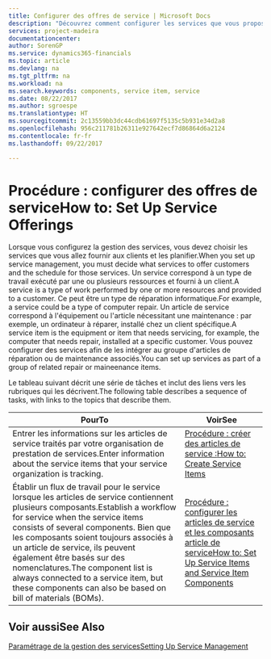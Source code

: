 ```yaml
---
title: Configurer des offres de service | Microsoft Docs
description: "Découvrez comment configurer les services que vous proposez à vos clients."
services: project-madeira
documentationcenter: 
author: SorenGP
ms.service: dynamics365-financials
ms.topic: article
ms.devlang: na
ms.tgt_pltfrm: na
ms.workload: na
ms.search.keywords: components, service item, service
ms.date: 08/22/2017
ms.author: sgroespe
ms.translationtype: HT
ms.sourcegitcommit: 2c13559bb3dc44cdb61697f5135c5b931e34d2a8
ms.openlocfilehash: 956c211781b26311e927642ecf7d86864d6a2124
ms.contentlocale: fr-fr
ms.lasthandoff: 09/22/2017

---
```


# <a name="how-to-set-up-service-offerings"></a><span data-ttu-id="c231b-103">Procédure : configurer des offres de service</span><span class="sxs-lookup"><span data-stu-id="c231b-103">How to: Set Up Service Offerings</span></span>
<span data-ttu-id="c231b-104">Lorsque vous configurez la gestion des services, vous devez choisir les services que vous allez fournir aux clients et les planifier.</span><span class="sxs-lookup"><span data-stu-id="c231b-104">When you set up service management, you must decide what services to offer customers and the schedule for those services.</span></span> <span data-ttu-id="c231b-105">Un service correspond à un type de travail exécuté par une ou plusieurs ressources et fourni à un client.</span><span class="sxs-lookup"><span data-stu-id="c231b-105">A service is a type of work performed by one or more resources and provided to a customer.</span></span> <span data-ttu-id="c231b-106">Ce peut être un type de réparation informatique.</span><span class="sxs-lookup"><span data-stu-id="c231b-106">For example, a service could be a type of computer repair.</span></span> <span data-ttu-id="c231b-107">Un article de service correspond à l'équipement ou l'article nécessitant une maintenance : par exemple, un ordinateur à réparer, installé chez un client spécifique.</span><span class="sxs-lookup"><span data-stu-id="c231b-107">A service item is the equipment or item that needs servicing, for example, the computer that needs repair, installed at a specific customer.</span></span> <span data-ttu-id="c231b-108">Vous pouvez configurer des services afin de les intégrer au groupe d'articles de réparation ou de maintenance associés.</span><span class="sxs-lookup"><span data-stu-id="c231b-108">You can set up services as part of a group of related repair or maineenance items.</span></span>  
  
<span data-ttu-id="c231b-109">Le tableau suivant décrit une série de tâches et inclut des liens vers les rubriques qui les décrivent.</span><span class="sxs-lookup"><span data-stu-id="c231b-109">The following table describes a sequence of tasks, with links to the topics that describe them.</span></span>  
  
|<span data-ttu-id="c231b-110">**Pour**</span><span class="sxs-lookup"><span data-stu-id="c231b-110">**To**</span></span>|<span data-ttu-id="c231b-111">**Voir**</span><span class="sxs-lookup"><span data-stu-id="c231b-111">**See**</span></span>|  
|------------|-------------|  
|<span data-ttu-id="c231b-112">Entrer les informations sur les articles de service traités par votre organisation de prestation de services.</span><span class="sxs-lookup"><span data-stu-id="c231b-112">Enter information about the service items that your service organization is tracking.</span></span>|[<span data-ttu-id="c231b-113">Procédure : créer des articles de service :</span><span class="sxs-lookup"><span data-stu-id="c231b-113">How to: Create Service Items</span></span>](service-how-to-create-service-items.md)|  
|<span data-ttu-id="c231b-114">Établir un flux de travail pour le service lorsque les articles de service contiennent plusieurs composants.</span><span class="sxs-lookup"><span data-stu-id="c231b-114">Establish a workflow for service when the service items consists of several components.</span></span> <span data-ttu-id="c231b-115">Bien que les composants soient toujours associés à un article de service, ils peuvent également être basés sur des nomenclatures.</span><span class="sxs-lookup"><span data-stu-id="c231b-115">The component list is always connected to a service item, but these components can also be based on bill of materials (BOMs).</span></span>|[<span data-ttu-id="c231b-116">Procédure : configurer les articles de service et les composants article de service</span><span class="sxs-lookup"><span data-stu-id="c231b-116">How to: Set Up Service Items and Service Item Components</span></span>](service-how-setup-service-items.md)|  
  
## <a name="see-also"></a><span data-ttu-id="c231b-117">Voir aussi</span><span class="sxs-lookup"><span data-stu-id="c231b-117">See Also</span></span>  
[<span data-ttu-id="c231b-118">Paramétrage de la gestion des services</span><span class="sxs-lookup"><span data-stu-id="c231b-118">Setting Up Service Management</span></span>](service-setup-service.md)   
